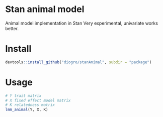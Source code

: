 # Stan animal model

Animal model implementation in Stan
Very experimental, univariate works better.

# Install

```r
devtools::install_github("diogro/stanAnimal", subdir = "package")
```

# Usage

```r
# Y trait matrix
# X fixed effect model matrix
# K relatedness matrix
lmm_animal(Y, X, K)
```